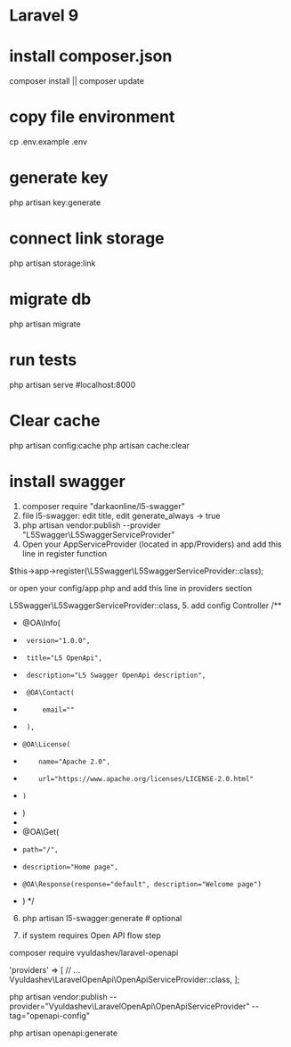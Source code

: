 # Laravel 9

# install composer.json
composer install || composer update

# copy file environment
cp .env.example .env

# generate key
php artisan key:generate

# connect link storage
php artisan storage:link

# migrate db
php artisan migrate

# run tests
php artisan serve  #localhost:8000

# Clear cache 
php artisan config:cache 
php artisan cache:clear 

# install swagger
1. composer require "darkaonline/l5-swagger"
2. file l5-swagger: edit title, edit generate_always -> true
3. php artisan vendor:publish --provider "L5Swagger\L5SwaggerServiceProvider"
4. Open your AppServiceProvider (located in app/Providers) and add this line in register function

$this->app->register(\L5Swagger\L5SwaggerServiceProvider::class);

or open your config/app.php and add this line in providers section

L5Swagger\L5SwaggerServiceProvider::class,
5. add config Controller
/**
 * @OA\Info(
 *      version="1.0.0",
 *      title="L5 OpenApi",
 *      description="L5 Swagger OpenApi description",
 *      @OA\Contact(
 *          email=""
 *      ),
 *     @OA\License(
 *         name="Apache 2.0",
 *         url="https://www.apache.org/licenses/LICENSE-2.0.html"
 *     )
 * )
 * 
 * @OA\Get(
 *     path="/",
 *     description="Home page",
 *     @OA\Response(response="default", description="Welcome page")
 * )
 */
6.  php artisan l5-swagger:generate # optional

7. if system requires Open API flow step 

composer require vyuldashev/laravel-openapi

'providers' => [
    // ...
    Vyuldashev\LaravelOpenApi\OpenApiServiceProvider::class,
];

php artisan vendor:publish --provider="Vyuldashev\LaravelOpenApi\OpenApiServiceProvider" --tag="openapi-config"

php artisan openapi:generate